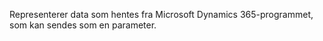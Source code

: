 Representerer data som hentes fra Microsoft Dynamics 365-programmet, som kan sendes som en parameter.
